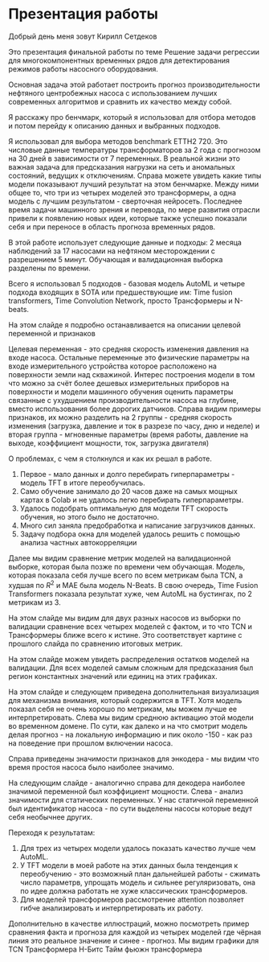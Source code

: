# Презентация работы

Добрый день меня зовут Кирилл Сетдеков

Это презентация финальной работы по теме Решение задачи регрессии для многокомпонентных временных рядов для детектирования режимов работы насосного оборудования.

Основная задача этой работает построить прогноз производительности нефтяного центробежных насоса с использованием лучших современных алгоритмов и сравнить их качество между собой.

Я расскажу про бенчмарк, который я использовал для отбора методов и потом перейду к описанию данных и выбранных подходов.

Я использовал для выбора методов benchmark ETTH2 720. Это числовые данные температуры трансформаторов за 2 года с прогнозом на 30 дней в зависимости от 7  переменных. В реальной жизни это важная задача для предсказания нагрузки на сеть и аномальных состояний, ведущих к отключениям. Справа можете увидеть какие типы модели показывают лучший результат на этом бенчмарке. Между ними общее то, что три из четырех моделей это трансформеры, а одна модель с лучшим результатом - сверточная нейросеть. Последнее время задачи машинного зрения и перевода, по мере развития отрасли привели к появлению новых идеи, которые также успешно показали себя и при переносе в область прогноза временных рядов.

В этой работе использует следующие данные и подходы: 2 месяца наблюдений за 17 насосами на нефтяном месторождении с разрешением 5 минут. Обучающая и валидационная выборка разделены по времени.

Всего я использовал 5 подходов - базовая модель AutoML и четыре подхода входящих в SOTA или предшествующие им: Time fusion transformers, Time Convolution Network, просто Трансформеры и N-beats.

На этом слайде я подробно останавливается на описании целевой переменной и признаков

Целевая переменная - это средняя скорость изменения давления на входе насоса.
Остальные переменные это физические параметры на входе измерительного устройства которое расположено на поверхности земли над скважиной. Интерес построения модели в том что можно за счёт более дешевых измерительных приборов на поверхности и модели машинного обучения оценить параметры связанные с ухудшением производительности насоса на глубине, вместо использования более дорогих датчиков.
Справа видим примеры признаков, их можно разделить на 2 группы - средняя скорость изменения (загрузка, давление и ток в разрезе по часу, дню и неделе) и вторая группа - мгновенные параметры (время работы, давление на выходе, коэффициент мощности, ток, загрузка двигателя)

О проблемах, с чем я столкнулся и как их решал в работе.

1. Первое - мало данных и долго перебирать гиперпараметры - модель TFT в итоге переобучилась.
2. Само обучение занимало до 20 часов даже на самых мощных картах в Colab и не удалось легко перебирать гиперпараметры.
3. Удалось подобрать оптимальную для модели TFT скорость обучения, но этого было не достаточно.
4. Много сил заняла предобработка и написание загрузчиков данных.
5. Задачу подбора окна для моделей удалось решить с помощью анализа частных автокорреляции

Далее мы видим сравнение метрик моделей на валидационной выборке, которая была позже по времени чем обучающая. Модель, которая показала себя лучше всего по всем метрикам была TCN, а худшая по $R^2$ и MAE была модель N-Beats. 
В свою очередь, Time Fusion Transformers показала результат хуже, чем AutoML на бустингах, по 2 метрикам из 3.

На этом слайде мы видим для двух разных насосов из выборки по валидации сравнение всех четырех моделей с фактом, и то что TCN и Трансформеры ближе всего к истине. Это соответствует картине с прошлого слайда по сравнению итоговых метрик.

На этом слайде можем увидеть распределения остатков моделей на валидации. Для всех моделей самым сложным для предсказания был регион константных значений или единиц на этих графиках.

На этом слайде и следующем приведена дополнительная визуализация для механизма внимания, который содержится в TFT. Хотя модель показал себя не очень хорошо по метрикам, мы можем лучше ее интерпретировать. Слева мы видим среднюю активацию этой модели во временном домене. По сути, как далеко и на что смотрит модель делая прогноз - на локальную информацию и пик около -150 - как раз на поведение при прошлом включении насоса.

Справа приведены значимости признаков для энкодера - мы видим что время простоя насоса было наиболее значимо.

На следующим слайде - аналогично справа для декодера наиболее значимой переменной был коэффициент мощности. Слева - анализ значимости для статических переменных. У нас статичной переменной был идентификатор насоса - по сути выделены насосы которые ведут себя необычнее других.

Переходя к результатам:

1. Для  трех из четырех модели удалось показать качество лучше чем AutoML.
2. У TFT модели в моей работе на этих данных была тенденция к переобучению - это возможный план дальнейшей работы - сжимать число параметрв, упрощать модель и сильнее регуляризовать, она по идее должна работать не хуже классических трансформеров.
3. Для моделей трансформеров рассмотрение attention позволяет гибче анализировать и интерпретировать их работу.

Дополнительно в качестве иллюстраций, можно посмотреть пример сравнения  факта и прогноза для каждой из четырех моделей где чёрная линия это реальное значение и синее - прогноз.
Мы видим графики для
TCN
Трансформера
Н-Битс
Тайм фьюжн трансформера
